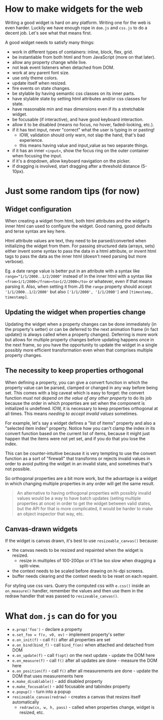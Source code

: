 # How to make widgets for the web

Writing a good widget is hard on any platform. Writing one for the web is
even harder. Luckily we have enough rope in `dom.js` and `css.js` to do
a decent job. Let's see what that means first.

A good widget needs to satisfy many things:

* work in different types of containers: inline, block, flex, grid.
* be instantiable from both html and from JavaScript (more on that later).
* allow any property change while live.
* not leak event listeners when detached from DOM.
* work at any parent font size.
* use only theme colors.
* update itself when resized.
* fire events on state changes.
* be stylable by having semantic css classes on its inner parts.
* have stylable state by setting html attributes and/or css classes for state.
* have reasonable min and max dimensions even if its a stretchable widget.
* be focusable (if interactive), and have good keyboard interaction.
* allow it to be disabled (means no focus, no hover, faded-looking, etc.).
* if it has text input, never "correct" what the user is typing in or pasting!
  * IOW, validation should only warn, not slap the hand, that's bad experience.
  * this means having value and input_value as two separate things.
* if it has an inner `<input>`, show the focus ring on the outer container when focusing the input.
* if it's a dropdown, allow keyboard navigation on the picker.
* if dragging is involved, start dragging after a threshold distance (5-10px).


# Just some random tips (for now)


## Widget configuration

When creating a widget from html, both html attributes and the widget's
inner html can used to configure the widget. Good naming, good defaults
and terse syntax are key here.

Html attribute values are text, they need to be parsed/converted when
initializing the widget from them. For passing structured data (arrays, sets)
either invent some syntax to pass the data in a html attribute, or invent html
tags to pass the data as the inner html (doesn't need parsing but more verbose).

Eg. a date range value is better put in an attribute with a syntax like
`range="1/1/2000..1/2/2000"` instead of in the inner html with a syntax like
`<from>1/1/2000</from><to>1/2/2000</to>` or whatever, even if that means
parsing it. Also, when setting it from JS the `range` property should accept
`'1/1/2000..1/2/2000'` but also `['1/1/2000', '1/1/2000']` and `[timestamp, timestamp]`.


## Updating the widget when properties change

Updating the widget when a property changes can be done immediately (in the
property's setter) or can be deferred to the next animation frame (in fact
update() is always called when a property changes). Deferring is more work
but allows for multiple property changes before updating happens once in the
next frame, so you have the opportunity to update the widget in a single
possibly more efficient transformation even when that comprises multiple
property changes.


## The necessity to keep properties orthogonal

When defining a property, you can give a convert function in which the
property value can be parsed, clamped or changed in any way before being set.
This comes with a big caveat which is easy to forget: the convert function
*must not depend on the value of any other property* to do its job because
the order in which properties are set when the component is initialized is
undefined. IOW, it is necessary to keep properties orthogonal at all times.
This means *needing to accept invalid values* sometimes.

For example, let's say a widget defines a "list of items" property and also
a "selected item index" property. Notice how you can't clamp the index in its
convert function based on the current list of items, because it might just
happen that the items were not yet set, and if you do that you lose the index.

This can be counter-intuitive because it is very tempting to use the convert
function as a sort of "firewall" that transforms or rejects invalid values
in order to avoid putting the widget in an invalid state, and sometimes
that's not possible.

So orthogonal properties are a bit more work, but the advantage is a widget
in which changing multiple properties in any order will get the same result.

> An alternative to having orthogonal properties with possibly invalid values
would be a way to have batch updates (seting multiple properties at once)
in order to get the widget between valid states, but the API for that is more
complicated, it would be harder to make an object inspector that way, etc.


## Canvas-drawn widgets

If the widget is canvas drawn, it's best to use `resizeable_canvas()` because:

* the canvas needs to be resized and repainted when the widget is resized.
  * resize in multiples of 100-200px or it'll be too slow when dragging a split-view.
* the context needs to be scaled before drawing on hi-dpi screens.
* buffer needs clearing and the context needs to be reset on each repaint.

For styling use css vars. Query the computed css with `e.css()` inside an
`on_measure()` handler, remember the values and then use them in the redraw
handler that was passed to `resizeable_canvas()`.


# What `dom.js` can do for you

* `e.prop('foo')`                - declare a property
* `e.set_foo = f(v, v0, ev)`     - implement property's setter
* `e.on_init(f)`                 - call `f()` after all properties are set
* `e.on_bind(bind_f)`            - call `bind_f(on)` when attached and detached from DOM
* `e.on_update(f)`               - call `f(opt)` on the next update - update the DOM here
* `e.on_measure(f)`              - call `f()` after all updates are done - measure the DOM here
* `e.on_position(f)`             - call `f()` after all measurements are done - update the DOM that uses measurements here
* `e.make_disablable()`          - add disabled property
* `e.make_focusable()`           - add focusable and tabindex property
* `e.popup()`                    - turn into a popup
* `resizeable_canvas(redraw)`    - creates a canvas that resizes itself automatically
  * `redraw(cx, w, h, pass)`     - called when properties change, widget is resized, etc.


